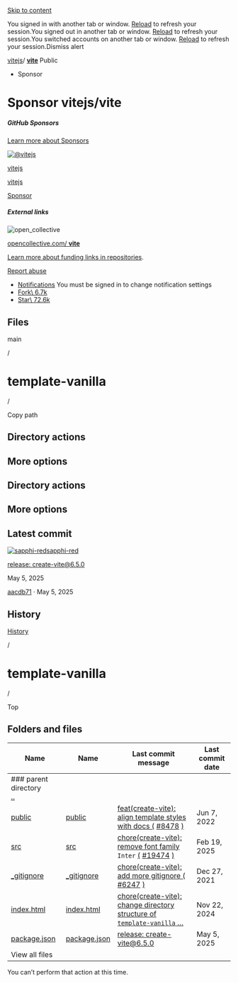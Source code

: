 [Skip to content](https://github.com/vitejs/vite/tree/main/packages/create-vite/template-vanilla#start-of-content)

You signed in with another tab or window. [Reload](https://github.com/vitejs/vite/tree/main/packages/create-vite/template-vanilla) to refresh your session.You signed out in another tab or window. [Reload](https://github.com/vitejs/vite/tree/main/packages/create-vite/template-vanilla) to refresh your session.You switched accounts on another tab or window. [Reload](https://github.com/vitejs/vite/tree/main/packages/create-vite/template-vanilla) to refresh your session.Dismiss alert

[vitejs](https://github.com/vitejs)/ **[vite](https://github.com/vitejs/vite)** Public

- Sponsor







# Sponsor vitejs/vite























##### GitHub Sponsors

[Learn more about Sponsors](https://github.com/sponsors)







[![@vitejs](https://avatars.githubusercontent.com/u/65625612?s=80&v=4)](https://github.com/vitejs)



[vitejs](https://github.com/vitejs)



[vitejs](https://github.com/vitejs)



[Sponsor](https://github.com/sponsors/vitejs)









##### External links





![open_collective](https://github.githubassets.com/assets/open_collective-0a706523753d.svg)



[opencollective.com/ **vite**](https://opencollective.com/vite)









[Learn more about funding links in repositories](https://docs.github.com/repositories/managing-your-repositorys-settings-and-features/customizing-your-repository/displaying-a-sponsor-button-in-your-repository).




[Report abuse](https://github.com/contact/report-abuse?report=vitejs%2Fvite+%28Repository+Funding+Links%29)

- [Notifications](https://github.com/login?return_to=%2Fvitejs%2Fvite) You must be signed in to change notification settings
- [Fork\\
6.7k](https://github.com/login?return_to=%2Fvitejs%2Fvite)
- [Star\\
72.6k](https://github.com/login?return_to=%2Fvitejs%2Fvite)


## Files

main

/

# template-vanilla

/

Copy path

## Directory actions

## More options

## Directory actions

## More options

## Latest commit

[![sapphi-red](https://avatars.githubusercontent.com/u/49056869?v=4&size=40)](https://github.com/sapphi-red)[sapphi-red](https://github.com/vitejs/vite/commits?author=sapphi-red)

[release: create-vite@6.5.0](https://github.com/vitejs/vite/commit/aacdb712c71bd44444946406ed42f5a2f620885e)

May 5, 2025

[aacdb71](https://github.com/vitejs/vite/commit/aacdb712c71bd44444946406ed42f5a2f620885e) · May 5, 2025

## History

[History](https://github.com/vitejs/vite/commits/main/packages/create-vite/template-vanilla)

/

# template-vanilla

/

Top

## Folders and files

| Name | Name | Last commit message | Last commit date |
| --- | --- | --- | --- |
| ### parent directory<br> [..](https://github.com/vitejs/vite/tree/main/packages/create-vite) |
| [public](https://github.com/vitejs/vite/tree/main/packages/create-vite/template-vanilla/public "public") | [public](https://github.com/vitejs/vite/tree/main/packages/create-vite/template-vanilla/public "public") | [feat(create-vite): align template styles with docs (](https://github.com/vitejs/vite/commit/d72b3ddacd7fee209234dc1dd4081ce90f10d091 "feat(create-vite): align template styles with docs (#8478)  Co-authored-by: 翠 / green <green@sapphi.red> Co-authored-by: Tony Trinh <tony19@gmail.com>") [#8478](https://github.com/vitejs/vite/pull/8478) [)](https://github.com/vitejs/vite/commit/d72b3ddacd7fee209234dc1dd4081ce90f10d091 "feat(create-vite): align template styles with docs (#8478)  Co-authored-by: 翠 / green <green@sapphi.red> Co-authored-by: Tony Trinh <tony19@gmail.com>") | Jun 7, 2022 |
| [src](https://github.com/vitejs/vite/tree/main/packages/create-vite/template-vanilla/src "src") | [src](https://github.com/vitejs/vite/tree/main/packages/create-vite/template-vanilla/src "src") | [chore(create-vite): remove font family](https://github.com/vitejs/vite/commit/4bcd79a0b38c968825494da1a48f3f91fbc0fbf5 "chore(create-vite): remove font family `Inter` (#19474)") `Inter` [(](https://github.com/vitejs/vite/commit/4bcd79a0b38c968825494da1a48f3f91fbc0fbf5 "chore(create-vite): remove font family `Inter` (#19474)") [#19474](https://github.com/vitejs/vite/pull/19474) [)](https://github.com/vitejs/vite/commit/4bcd79a0b38c968825494da1a48f3f91fbc0fbf5 "chore(create-vite): remove font family `Inter` (#19474)") | Feb 19, 2025 |
| [\_gitignore](https://github.com/vitejs/vite/blob/main/packages/create-vite/template-vanilla/_gitignore "_gitignore") | [\_gitignore](https://github.com/vitejs/vite/blob/main/packages/create-vite/template-vanilla/_gitignore "_gitignore") | [chore(create-vite): add more gitignore (](https://github.com/vitejs/vite/commit/64b1595030be0500b1fbc31ec8e51d34951c6c11 "chore(create-vite): add more gitignore (#6247)") [#6247](https://github.com/vitejs/vite/pull/6247) [)](https://github.com/vitejs/vite/commit/64b1595030be0500b1fbc31ec8e51d34951c6c11 "chore(create-vite): add more gitignore (#6247)") | Dec 27, 2021 |
| [index.html](https://github.com/vitejs/vite/blob/main/packages/create-vite/template-vanilla/index.html "index.html") | [index.html](https://github.com/vitejs/vite/blob/main/packages/create-vite/template-vanilla/index.html "index.html") | [chore(create-vite): change directory structure of `template-vanilla` …](https://github.com/vitejs/vite/commit/56a86ae479b6aaf1c0a15bfedb0ee435e8ffcf3a "chore(create-vite): change directory structure of `template-vanilla` for consistency (#18716)") | Nov 22, 2024 |
| [package.json](https://github.com/vitejs/vite/blob/main/packages/create-vite/template-vanilla/package.json "package.json") | [package.json](https://github.com/vitejs/vite/blob/main/packages/create-vite/template-vanilla/package.json "package.json") | [release: create-vite@6.5.0](https://github.com/vitejs/vite/commit/aacdb712c71bd44444946406ed42f5a2f620885e "release: create-vite@6.5.0") | May 5, 2025 |
| View all files |

You can’t perform that action at this time.